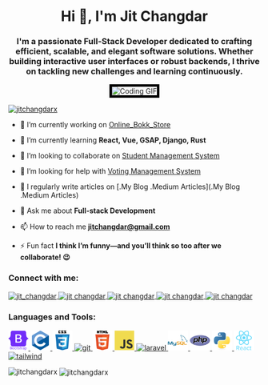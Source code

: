 <h1 align="center">Hi 👋, I'm Jit Changdar</h1>
<h3 align="center">I'm a passionate Full-Stack Developer dedicated to crafting efficient, scalable, and elegant software solutions. Whether building interactive user interfaces or robust backends, I thrive on tackling new challenges and learning continuously.</h3>

<div align="center">
  <img 
       src="https://camo.githubusercontent.com/4d9f5ecceb711eec6e2018f38a5677dc657c9738d4a65ba3b928c41c0a45b439/68747470733a2f2f6d69726f2e6d656469756d2e636f6d2f6d61782f313336302f302a37513379765349765f7430696f4a2d5a2e676966"
       alt="Coding GIF"
       width="400px"
       style="border: 5px solid #000;"
  />
</div>



<p align="left">
  <a href="https://github.com/ryo-ma/github-profile-trophy">
    <img src="https://github-profile-trophy.vercel.app/?username=jitchangdarx" alt="jitchangdarx" />
  </a>
</p>

- 🔭 I’m currently working on [Online_Bokk_Store](https://github.com/JitChangdarX/Online_Bokk_store.git)

- 🌱 I’m currently learning **React, Vue, GSAP, Django, Rust**

- 👯 I’m looking to collaborate on [Student Management System](https://github.com/JitChangdarX/student_manegmant.git)

- 🤝 I’m looking for help with [Voting Management System](https://github.com/JitChangdarX/voting_management_system.git)

- 📝 I regularly write articles on [.My Blog .Medium Articles](.My Blog .Medium Articles)

- 💬 Ask me about **Full-stack Development**

- 📫 How to reach me **jitchangdar@gmail.com**

- ⚡ Fun fact **I think I’m funny—and you’ll think so too after we collaborate! 😉**

<h3 align="left">Connect with me:</h3>
<p align="left">
  <a href="https://twitter.com/jit_changdar" target="blank">
    <img align="center" src="https://raw.githubusercontent.com/rahuldkjain/github-profile-readme-generator/master/src/images/icons/Social/twitter.svg" alt="jit_changdar" height="30" width="40" />
  </a>
  <a href="https://fb.com/jit changdar" target="blank">
    <img align="center" src="https://raw.githubusercontent.com/rahuldkjain/github-profile-readme-generator/master/src/images/icons/Social/facebook.svg" alt="jit changdar" height="30" width="40" />
  </a>
  <a href="https://instagram.com/jit changdar" target="blank">
    <img align="center" src="https://raw.githubusercontent.com/rahuldkjain/github-profile-readme-generator/master/src/images/icons/Social/instagram.svg" alt="jit changdar" height="30" width="40" />
  </a>
  <a href="https://www.youtube.com/c/jit changdar" target="blank">
    <img align="center" src="https://raw.githubusercontent.com/rahuldkjain/github-profile-readme-generator/master/src/images/icons/Social/youtube.svg" alt="jit changdar" height="30" width="40" />
  </a>
  <a href="https://www.leetcode.com/jit changdar" target="blank">
    <img align="center" src="https://raw.githubusercontent.com/rahuldkjain/github-profile-readme-generator/master/src/images/icons/Social/leet-code.svg" alt="jit changdar" height="30" width="40" />
  </a>
</p>

<h3 align="left">Languages and Tools:</h3>
<p align="left">
  <a href="https://getbootstrap.com" target="_blank" rel="noreferrer">
    <img src="https://raw.githubusercontent.com/devicons/devicon/master/icons/bootstrap/bootstrap-plain-wordmark.svg" alt="bootstrap" width="40" height="40"/>
  </a>
  <a href="https://www.cprogramming.com/" target="_blank" rel="noreferrer">
    <img src="https://raw.githubusercontent.com/devicons/devicon/master/icons/c/c-original.svg" alt="c" width="40" height="40"/>
  </a>
  <a href="https://www.w3schools.com/css/" target="_blank" rel="noreferrer">
    <img src="https://raw.githubusercontent.com/devicons/devicon/master/icons/css3/css3-original-wordmark.svg" alt="css3" width="40" height="40"/>
  </a>
  <a href="https://git-scm.com/" target="_blank" rel="noreferrer">
    <img src="https://www.vectorlogo.zone/logos/git-scm/git-scm-icon.svg" alt="git" width="40" height="40"/>
  </a>
  <a href="https://www.w3.org/html/" target="_blank" rel="noreferrer">
    <img src="https://raw.githubusercontent.com/devicons/devicon/master/icons/html5/html5-original-wordmark.svg" alt="html5" width="40" height="40"/>
  </a>
  <a href="https://developer.mozilla.org/en-US/docs/Web/JavaScript" target="_blank" rel="noreferrer">
    <img src="https://raw.githubusercontent.com/devicons/devicon/master/icons/javascript/javascript-original.svg" alt="javascript" width="40" height="40"/>
  </a>
  <a href="https://laravel.com/" target="_blank" rel="noreferrer">
    <img src="https://upload.wikimedia.org/wikipedia/commons/thumb/9/9a/Laravel.svg/1969px-Laravel.svg.png" alt="laravel" width="40" height="40"/>
  </a>
  <a href="https://www.mysql.com/" target="_blank" rel="noreferrer">
    <img src="https://raw.githubusercontent.com/devicons/devicon/master/icons/mysql/mysql-original-wordmark.svg" alt="mysql" width="40" height="40"/>
  </a>
  <a href="https://www.php.net" target="_blank" rel="noreferrer">
    <img src="https://raw.githubusercontent.com/devicons/devicon/master/icons/php/php-original.svg" alt="php" width="40" height="40"/>
  </a>
  <a href="https://www.python.org" target="_blank" rel="noreferrer">
    <img src="https://raw.githubusercontent.com/devicons/devicon/master/icons/python/python-original.svg" alt="python" width="40" height="40"/>
  </a>
  <a href="https://reactjs.org/" target="_blank" rel="noreferrer">
    <img src="https://raw.githubusercontent.com/devicons/devicon/master/icons/react/react-original-wordmark.svg" alt="react" width="40" height="40"/>
  </a>
  <a href="https://tailwindcss.com/" target="_blank" rel="noreferrer">
    <img src="https://www.vectorlogo.zone/logos/tailwindcss/tailwindcss-icon.svg" alt="tailwind" width="40" height="40"/>
  </a>
</p>

<p><img align="left" src="https://github-readme-stats.vercel.app/api/top-langs?username=jitchangdarx&show_icons=true&locale=en&layout=compact" alt="jitchangdarx" /></p>
<p>&nbsp;<img align="center" src="https://github-readme-stats.vercel.app/api?username=jitchangdarx&show_icons=true&locale=en" alt="jitchangdarx" /></p>



